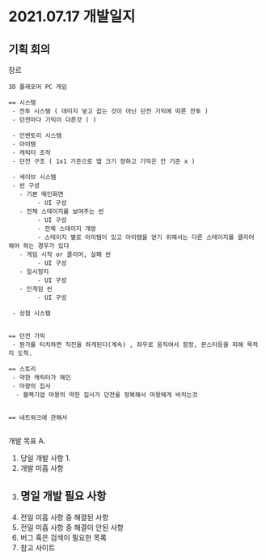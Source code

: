 # 2021.07.17 개발일지

## 기획 회의

장르
```
3D 플래포머 PC 게임

== 시스템
 - 전투 시스템 ( 데미지 넣고 잡는 것이 아닌 던전 기믹에 따른 전투 )
 - 던전마다 기믹이 다른것 ( )
 
 - 인벤토리 시스템
 - 아이템
 - 캐릭터 조작
 - 던전 구조 ( 1x1 기준으로 맵 크기 정하고 기믹은 칸 기준 x )

 - 세이브 시스템
 - 씬 구성
   - 기본 메인화면
        - UI 구성
   - 전체 스테이지를 보여주는 씬
        - UI 구성
        - 전체 스테이지 개방
        - 스테이지 별로 아이템이 있고 아이템을 얻기 위해서는 다른 스테이지를 클리어 해야 하는 경우가 있다
   - 게임 시작 or 클리어, 실패 씬
        - UI 구성
   - 일시정지
        - UI 구성
   - 인게임 씬
        - UI 구성

 - 상점 시스템


== 던전 기믹
 - 뭔가를 터치하면 직진을 하게된다(계속) , 좌우로 움직여서 함정, 몬스터등을 피해 목적지 도착.

== 스토리
 - 약한 캐릭터가 메인
 - 마왕의 집사
  - 블랙기업 마왕의 약한 집사가 던전을 정복해서 마왕에게 바치는것


== 네트워크에 관해서


```

개발 목표
A. 


1. 당일 개발 사항
   1. 
2. 개발 미흡 사항
3. 명일 개발 필요 사항
   - 
4. 전일 미흡 사항 중 해결된 사항
5. 전일 미흡 사항 중 해결이 안된 사항
6. 버그 혹은 검색이 필요한 목록
7. 참고 사이트
   